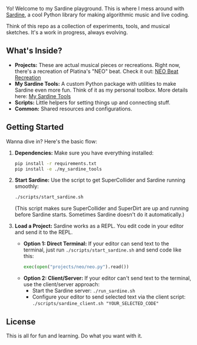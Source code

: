 Yo! Welcome to my Sardine playground. This is where I mess around with [Sardine](https://github.com/sardine-system/sardine), a cool Python library for making algorithmic music and live coding.

Think of this repo as a collection of experiments, tools, and musical sketches. It's a work in progress, always evolving.

## What's Inside?

*   **Projects:** These are actual musical pieces or recreations. Right now, there's a recreation of Platina's "NEO" beat. Check it out: [NEO Beat Recreation](./projects/neo/README.md)
*   **My Sardine Tools:** A custom Python package with utilities to make Sardine even more fun. Think of it as my personal toolbox. More details here: [My Sardine Tools](./my_sardine_tools/README.md)
*   **Scripts:** Little helpers for setting things up and connecting stuff.
*   **Common:** Shared resources and configurations.

## Getting Started

Wanna dive in? Here's the basic flow:

1.  **Dependencies:** Make sure you have everything installed:
    ```bash
    pip install -r requirements.txt
    pip install -e ./my_sardine_tools
    ```
2.  **Start Sardine:** Use the script to get SuperCollider and Sardine running smoothly:
    ```bash
    ./scripts/start_sardine.sh
    ```
    (This script makes sure SuperCollider and SuperDirt are up and running before Sardine starts. Sometimes Sardine doesn't do it automatically.)

3.  **Load a Project:** Sardine works as a REPL. You edit code in your editor and send it to the REPL.

    *   **Option 1: Direct Terminal:** If your editor can send text to the terminal, just run `./scripts/start_sardine.sh` and send code like this:
        ```python
        exec(open("projects/neo/neo.py").read())
        ```
    *   **Option 2: Client/Server:** If your editor can't send text to the terminal, use the client/server approach:
        *   Start the Sardine server: `./run_sardine.sh`
        *   Configure your editor to send selected text via the client script: `./scripts/sardine_client.sh "YOUR_SELECTED_CODE"`

## License

This is all for fun and learning. Do what you want with it.
